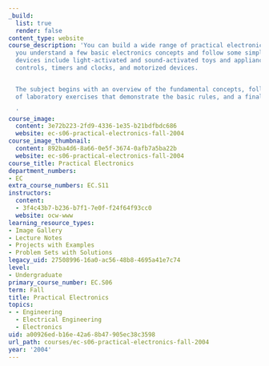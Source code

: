 ```yaml
---
_build:
  list: true
  render: false
content_type: website
course_description: 'You can build a wide range of practical electronic devices if
  you understand a few basic electronics concepts and follow some simple rules. These
  devices include light-activated and sound-activated toys and appliances, remote
  controls, timers and clocks, and motorized devices.


  The subject begins with an overview of the fundamental concepts, followed by a series
  of laboratory exercises that demonstrate the basic rules, and a final project.

  '
course_image:
  content: 3e72b223-2fd9-4336-1e35-b21bdfbdc686
  website: ec-s06-practical-electronics-fall-2004
course_image_thumbnail:
  content: 892ba4d6-8a66-0e5f-3674-0afb7a5ba22b
  website: ec-s06-practical-electronics-fall-2004
course_title: Practical Electronics
department_numbers:
- EC
extra_course_numbers: EC.S11
instructors:
  content:
  - 3f4c43b7-b236-b7f1-7e0f-f24f64f93cc0
  website: ocw-www
learning_resource_types:
- Image Gallery
- Lecture Notes
- Projects with Examples
- Problem Sets with Solutions
legacy_uid: 27508996-16a0-ac56-48b8-4695a41e7c74
level:
- Undergraduate
primary_course_number: EC.S06
term: Fall
title: Practical Electronics
topics:
- - Engineering
  - Electrical Engineering
  - Electronics
uid: a00926ed-b16e-42a6-8b47-905ec38c3598
url_path: courses/ec-s06-practical-electronics-fall-2004
year: '2004'
---
```

